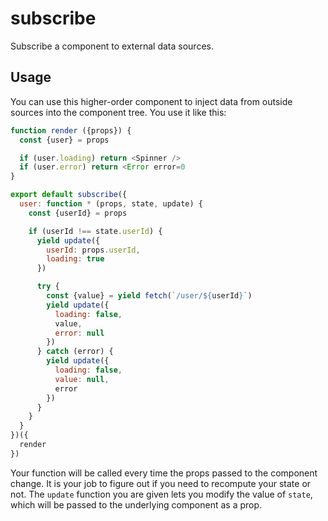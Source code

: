 # subscribe

Subscribe a component to external data sources.

## Usage

You can use this higher-order component to inject data from outside sources into the component tree. You use it like this:

```javascript
function render ({props}) {
  const {user} = props

  if (user.loading) return <Spinner />
  if (user.error) return <Error error=0
}

export default subscribe({
  user: function * (props, state, update) {
    const {userId} = props

    if (userId !== state.userId) {
      yield update({
        userId: props.userId,
        loading: true
      })

      try {
        const {value} = yield fetch(`/user/${userId}`)
        yield update({
          loading: false,
          value,
          error: null
        })
      } catch (error) {
        yield update({
          loading: false,
          value: null,
          error
        })
      }
    }
  }
})({
  render
})
```

Your function will be called every time the props passed to the component change. It is your job to figure out if you need to recompute your state or not. The `update` function you are given lets you modify the value of `state`, which will be passed to the underlying component as a prop.
